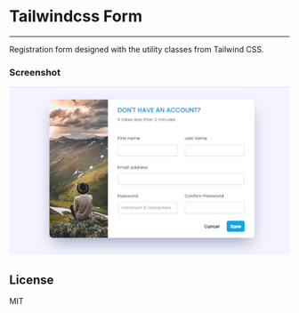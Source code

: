 # Tailwindcss Form
***
Registration form designed with the utility classes from Tailwind CSS.

### Screenshot
![Full preview of the page](/preview.PNG)

## License
MIT
